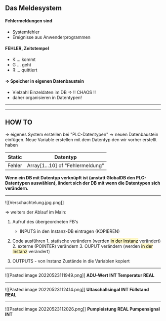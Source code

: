 ## Das Meldesystem

#### Fehlermeldungen sind 
- Systemfehler
- Ereignisse aus Anwenderprogrammen


#### FEHLER, Zeitstempel
-  K ... kommt
-  G ... geht
-  R ... quittiert

#### => Speicher in eigenen Datenbaustein
 - Vielzahl Einzeldaten im DB => !! CHAOS !!
 - daher organisieren in Datentypen!

---
---

## HOW TO

=> eigenes System erstellen bei "PLC-Datentypen"
=> neuen Datenbaustein einfügen. Neue Variable erstellen mit dem Datentyp den wir vorher erstellt haben

Static  |  Datentyp
----          |          ----
Fehler | Array[1...10] of "Fehlermeldung"

**Wenn ein DB mit Datentyp verknüpft ist (anstatt GlobalDB den PLC-Datentypen auswählen), ändert sich der DB mit wenn die Datentypen sich verändern.**

---

![[Verschachtelung.jpg.png]]

=> weiters der Ablauf im Main:

1. Aufruf des übergeordneten FB's
	- INPUTS in den Instanz-DB eintragen (KOPIEREN)

1. Code ausführen
		1. statische verändern (werden <mark style="background: #FFF3A3A6;">in der Instanz</mark> verändert)
		2. externe (POINTER) verändern
		3. OUPUT verändern (werden <mark style="background: #FFF3A3A6;">in der Instanz</mark> verändert)
2. OUTPUTS
		-  von Instanz Zustände in die Variablen kopiert


---

![[Pasted image 20220523111949.png]]
**ADU-Wert INT
Temperatur REAL**

---
![[Pasted image 20220523112414.png]]
**Ultaschallsingal INT
Füllstand REAL**

---
![[Pasted image 20220523112026.png]]
**Pumpleistung REAL
Pumpensignal INT**